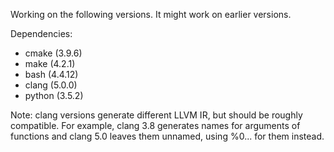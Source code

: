 Working on the following versions. It might work on earlier versions.

Dependencies:
- cmake  (3.9.6)
- make   (4.2.1)
- bash   (4.4.12)
- clang  (5.0.0)
- python (3.5.2)

Note: clang versions generate different LLVM IR, but should be roughly compatible. For example, clang 3.8 generates
names for arguments of functions and clang 5.0 leaves them unnamed, using %0... for them instead.